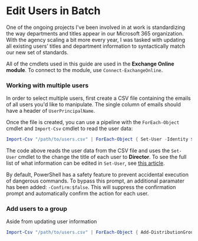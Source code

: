 # Edit Users in Batch

One of the ongoing projects I've been involved in at work is standardizing the way departments and titles appear in our Microsoft 365 organization. With the agency scaling a bit more every year, I was tasked with updating all existing users’ titles and department information to syntactically match our new set of standards.

All of the cmdlets used in this guide are used in the **Exchange Online module**. To connect to the module, use `Connect-ExchangeOnline`.

### Working with multiple users
In order to select multiple users, first create a CSV file containing the emails of all users you'd like to manipulate. The single column of emails should have a header of `UserPrincipalName`.

Once the file is created, you can use a pipeline with the `ForEach-Object` cmdlet and `Import-Csv` cmdlet to read the user data:

```powershell
Import-Csv "/path/to/users.csv" | ForEach-Object { Set-User -Identity $_.UserPrincipalName -Title "Director" -Confirm:$false }
```

The code above reads the user data from the CSV file and uses the `Set-User` cmdlet to the change the title of each user to **Director**. To see the full list of what information can be edited in `Set-User`, see [this article](https://learn.microsoft.com/en-us/powershell/module/exchange/set-user?view=exchange-ps).

By default, PowerShell has a safety feature to prevent accidental execution of dangerous commands. To bypass this prompt, an additional paramater has been added: `-Confirm:$false`. This will suppress the confirmation prompt and automatically confirm the action for each user.

### Add users to a group

Aside from updating user information

```powershell
Import-Csv "/path/to/users.csv" | ForEach-Object { Add-DistributionGroupMember -Identity "group@company.com" -Member $_.UserPrincipalName -BypassSecurityGroupManagerCheck }
```